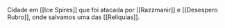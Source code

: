 Cidade em [[Ice Spires]] que foi atacada por [[Razzmanir]] e [[Desespero Rubro]], onde salvamos uma das [[Relíquias]].
